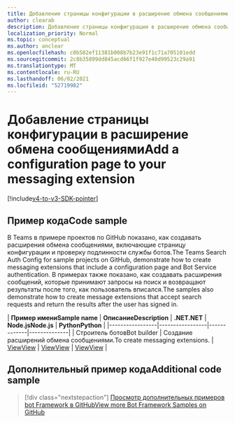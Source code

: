 ```yaml
---
title: Добавление страницы конфигурации в расширение обмена сообщениями
author: clearab
description: Добавление страницы конфигурации в расширение обмена сообщениями
localization_priority: Normal
ms.topic: conceptual
ms.author: anclear
ms.openlocfilehash: c0b582ef11381b008b7b23e91f1c71a705101edd
ms.sourcegitcommit: 2c8b35899dd845acd66f1f927e40d99523c29a91
ms.translationtype: MT
ms.contentlocale: ru-RU
ms.lasthandoff: 06/02/2021
ms.locfileid: "52719982"
---
```

# <a name="add-a-configuration-page-to-your-messaging-extension"></a><span data-ttu-id="55b60-103">Добавление страницы конфигурации в расширение обмена сообщениями</span><span class="sxs-lookup"><span data-stu-id="55b60-103">Add a configuration page to your messaging extension</span></span>

[!include[v4-to-v3-SDK-pointer](~/includes/v4-to-v3-pointer-me.md)]

## <a name="code-sample"></a><span data-ttu-id="55b60-104">Пример кода</span><span class="sxs-lookup"><span data-stu-id="55b60-104">Code sample</span></span>

<span data-ttu-id="55b60-105">В Teams в примере проектов по GitHub показано, как создавать расширения обмена сообщениями, включающие страницу конфигурации и проверку подлинности службы ботов.</span><span class="sxs-lookup"><span data-stu-id="55b60-105">The Teams Search Auth Config for sample projects on GitHub, demonstrate how to create messaging extensions that include a configuration page and Bot Service authentication.</span></span> <span data-ttu-id="55b60-106">В примерах также показано, как создавать расширения сообщений, которые принимают запросы на поиск и возвращают результаты после того, как пользователь вписался.</span><span class="sxs-lookup"><span data-stu-id="55b60-106">The samples also demonstrate how to create message extensions that accept search requests and return the results after the user has signed in.</span></span>

| <span data-ttu-id="55b60-107">**Пример имени**</span><span class="sxs-lookup"><span data-stu-id="55b60-107">**Sample name**</span></span> | <span data-ttu-id="55b60-108">**Описание**</span><span class="sxs-lookup"><span data-stu-id="55b60-108">**Description**</span></span> | <span data-ttu-id="55b60-109">**.NET**</span><span class="sxs-lookup"><span data-stu-id="55b60-109">**.NET**</span></span> | <span data-ttu-id="55b60-110">**Node.js**</span><span class="sxs-lookup"><span data-stu-id="55b60-110">**Node.js**</span></span> | <span data-ttu-id="55b60-111">**Python**</span><span class="sxs-lookup"><span data-stu-id="55b60-111">**Python**</span></span> |
|-----------------|-----------------|-------------|--------------|
| <span data-ttu-id="55b60-112">Строитель ботов</span><span class="sxs-lookup"><span data-stu-id="55b60-112">Bot builder</span></span> | <span data-ttu-id="55b60-113">Создание расширений обмена сообщениями.</span><span class="sxs-lookup"><span data-stu-id="55b60-113">To create messaging extensions.</span></span> | [<span data-ttu-id="55b60-114">View</span><span class="sxs-lookup"><span data-stu-id="55b60-114">View</span></span>](https://github.com/microsoft/BotBuilder-Samples/tree/master/samples/csharp_dotnetcore/52.teams-messaging-extensions-search-auth-config) | [<span data-ttu-id="55b60-115">View</span><span class="sxs-lookup"><span data-stu-id="55b60-115">View</span></span>](https://github.com/microsoft/BotBuilder-Samples/tree/master/samples/javascript_nodejs/52.teams-messaging-extensions-search-auth-config) | [<span data-ttu-id="55b60-116">View</span><span class="sxs-lookup"><span data-stu-id="55b60-116">View</span></span>]( https://github.com/microsoft/BotBuilder-Samples/tree/main/samples/python/50.teams-messaging-extension-search) |

## <a name="additional-code-sample"></a><span data-ttu-id="55b60-117">Дополнительный пример кода</span><span class="sxs-lookup"><span data-stu-id="55b60-117">Additional code sample</span></span>

> [!div class="nextstepaction"]
> [<span data-ttu-id="55b60-118">Просмотр дополнительных примеров bot Framework в GitHub</span><span class="sxs-lookup"><span data-stu-id="55b60-118">View more Bot Framework Samples on GitHub</span></span>](https://github.com/microsoft/BotBuilder-Samples)
